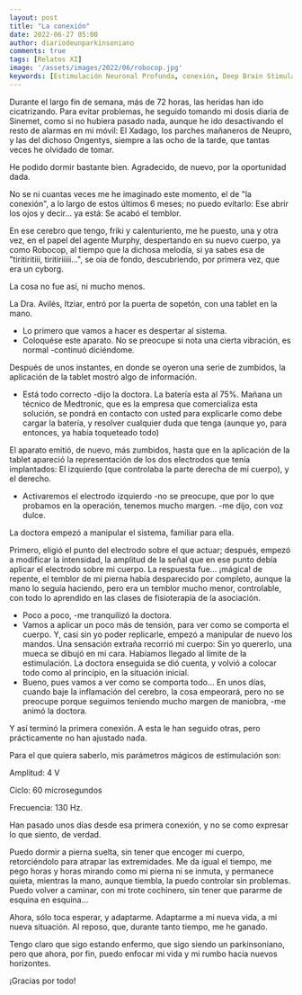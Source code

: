 ```yaml
---
layout: post
title: "La conexión"
date: 2022-06-27 05:00
author: diariodeunparkinsoniano
comments: true
tags: [Relatos XI]
image: '/assets/images/2022/06/robocop.jpg'
keywords: [Estimulación Neuronal Profunda, conexión, Deep Brain Stimulation]
---
```


Durante el largo fin de semana, más de 72 horas, las heridas han ido cicatrizando. Para evitar problemas, he seguido tomando mi dosis diaria de Sinemet, como si no hubiera pasado nada, aunque he ido desactivando el resto de alarmas en mi móvil: El Xadago, los parches mañaneros de Neupro, y las del dichoso Ongentys, siempre a las  ocho de la tarde, que tantas veces he olvidado de tomar.

He podido dormir bastante bien. Agradecido, de nuevo, por la oportunidad dada.

No se ni cuantas veces me he imaginado este momento, el de "la conexión", a lo largo de estos últimos 6 meses; no puedo evitarlo: Ese abrir los ojos y decir... ya está: Se acabó el temblor.

En ese cerebro que tengo, friki y calenturiento, me he puesto, una y otra vez, en el papel del agente Murphy, despertando en su nuevo cuerpo, ya como Robocop, al tiempo que la dichosa melodía, si ya sabes esa de "tiritiritiii, tiritiriiiii...", se oía de fondo, descubriendo, por primera vez, que era un cyborg.

La cosa no fue así, ni mucho menos.

La Dra. Avilés, Itziar, entró por la puerta de sopetón, con una tablet en la mano.
- Lo primero que vamos a hacer es despertar al sistema.
- Coloquése este aparato. No se preocupe si nota una cierta vibración, es normal -continuó diciéndome.

Después de unos instantes, en donde se oyeron una serie de zumbidos, la aplicación de la tablet mostró algo de información.

- Está todo correcto -dijo la doctora. La batería esta al 75%. Mañana un técnico de Medtronic, que es la empresa que comercializa esta solución, se pondrá en contacto con usted para explicarle como debe cargar la batería, y resolver cualquier duda que tenga (aunque yo, para entonces, ya había toqueteado todo)

El aparato emitió, de nuevo, más zumbidos, hasta que en la aplicación de la tablet apareció la representación de los dos electrodos que tenía implantados: El izquierdo (que controlaba la parte derecha de mi cuerpo), y el derecho.

- Activaremos el electrodo izquierdo -no se preocupe, que por lo que probamos en la operación, tenemos mucho margen. -me dijo, con voz dulce.

La doctora empezó a manipular el sistema, familiar para ella.

Primero, eligió el punto del electrodo sobre el que actuar; después, empezó a modificar la intensidad, la amplitud de la señal que en ese punto debía aplicar el electrodo sobre mi cuerpo.
La respuesta fue... ¡mágica! de repente, el temblor de mi pierna había desparecido por completo, aunque la mano lo seguía haciendo, pero era un temblor mucho menor, controlable, con todo lo aprendido en las clases de fisioterapia de la asociación.

- Poco a poco, -me tranquilizó la doctora.
- Vamos a aplicar un poco más de tensión, para ver como se comporta el cuerpo. Y, casi sin yo poder replicarle, empezó a manipular de nuevo los mandos. Una sensación extraña recorrió mi cuerpo: Sin yo quererlo, una mueca se dibujó en mi cara. Habíamos llegado al límite de la estimulación.
La doctora enseguida se dió cuenta, y volvió a colocar todo como al principio, en la situación inicial.
- Bueno, pues vamos a ver como se comporta todo... En unos días, cuando baje la inflamación del cerebro, la cosa empeorará, pero no se preocupe porque seguimos teniendo mucho margen de maniobra, -me animó la doctora.

Y así terminó la primera conexión. A esta le han seguido otras, pero prácticamente no han ajustado nada.

Para el que quiera saberlo, mis parámetros mágicos de estimulación son:

Amplitud: 4 V

Ciclo: 60 microsegundos

Frecuencia: 130 Hz.

Han pasado unos días desde esa primera conexión, y no se como expresar lo que siento, de verdad.

Puedo dormir a pierna suelta, sin tener que encoger mi cuerpo, retorciéndolo para atrapar las extremidades.
Me da igual el tiempo, me pego horas y horas mirando como mi pierna ni se inmuta, y permanece quieta, mientras la mano, aunque tiembla, la puedo controlar sin problemas.
Puedo volver a caminar, con mi trote cochinero, sin tener que pararme de esquina en esquina...

Ahora, sólo toca esperar, y adaptarme.
Adaptarme a mi nueva vida, a mi nueva situación.
Al reposo, que, durante tanto tiempo, me he ganado.

Tengo claro que sigo estando enfermo, que sigo siendo un parkinsoniano, pero que ahora, por fin, puedo enfocar mi vida y mi rumbo hacia nuevos horizontes.

¡Gracias por todo!

